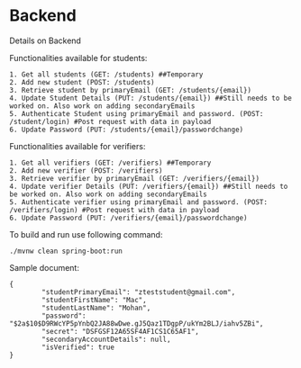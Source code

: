 # Backend 
Details on Backend

Functionalities available for students: 

    1. Get all students (GET: /students) ##Temporary
    2. Add new student (POST: /students)
    3. Retrieve student by primaryEmail (GET: /students/{email})
    4. Update Student Details (PUT: /students/{email}) ##Still needs to be worked on. Also work on adding secondaryEmails
    5. Authenticate Student using primaryEmail and password. (POST: /student/login) #Post request with data in payload
    6. Update Password (PUT: /students/{email}/passwordchange)
  
Functionalities available for verifiers: 

    1. Get all verifiers (GET: /verifiers) ##Temporary
    2. Add new verifier (POST: /verifiers)
    3. Retrieve verifier by primaryEmail (GET: /verifiers/{email})
    4. Update verifier Details (PUT: /verifiers/{email}) ##Still needs to be worked on. Also work on adding secondaryEmails
    5. Authenticate verifier using primaryEmail and password. (POST: /verifiers/login) #Post request with data in payload
    6. Update Password (PUT: /verifiers/{email}/passwordchange)
  
  
To build and run use following command:

    ./mvnw clean spring-boot:run

Sample document:

```
{
        "studentPrimaryEmail": "zteststudent@gmail.com",
        "studentFirstName": "Mac",
        "studentLastName": "Mohan",
        "password": "$2a$10$D9RWcYP5pYnbQ2JA88wDwe.gJ5Qaz1TDgpP/ukYm2BLJ/iahv5ZBi",
        "secret": "DSFGSF12A65SF4AF1CS1C65AF1",
        "secondaryAccountDetails": null,
        "isVerified": true
}
```